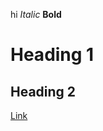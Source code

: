 hi
*Italic*
**Bold**
# Heading 1
## Heading 2
[Link](https://xic051.github.io/cse15l-lab-reports/hi.md)
